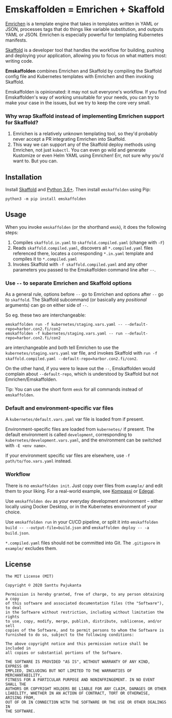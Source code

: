 # Emskaffolden = Emrichen + Skaffold

[Emrichen](https://github.com/con2/emrichen) is a template engine that takes in templates written in YAML or JSON, processes tags that do things like variable substitution, and outputs YAML or JSON. Emrichen is especially powerful for templating Kubernetes manifests.

[Skaffold](https://skaffold.dev/) is a developer tool that handles the workflow for building, pushing and deploying your application, allowing you to focus on what matters most: writing code.

**Emskaffolden** combines Emrichen and Skaffold by compiling the Skaffold config file and Kubernetes templates with Emrichen and then invoking Skaffold.

Emskaffolden is opinionated: it may not suit everyone's workflow. If you find Emskaffolden's way of working unsuitable for your needs, you can try to make your case in the issues, but we try to keep the core very small.

### Why wrap Skaffold instead of implementing Emrichen support for Skaffold?

1. Emrichen is a relatively unknown templating tool, so they'd probably never accept a PR integrating Emrichen into Skaffold.
2. This way we can support any of the Skaffold deploy methods using Emrichen, not just `kubectl`. You can even go wild and generate Kustomize or even Helm YAML using Emrichen! Err, not sure why you'd want to. But you can.

## Installation

Install [Skaffold](https://skaffold.dev/docs/install/) and [Python 3.6+](https://wiki.python.org/moin/BeginnersGuide/Download). Then install `emskaffolden` using Pip:

    python3 -m pip install emskaffolden

## Usage

When you invoke `emskaffolden` (or the shorthand `emsk`), it does the following steps:

1. Compiles `skaffold.in.yaml` to `skaffold.compiled.yaml` (change with `-F`)
2. Reads `skaffold.compiled.yaml`, discovers all `*.compiled.yaml` files referenced there, locates a corresponding `*.in.yaml` template and compiles it to `*.compiled.yaml`
3. Invokes Skaffold with `-f skaffold.compiled.yaml` and any other parameters you passed to the Emskaffolden command line after `--`.

### Use `--` to separate Emrichen and Skaffold options

As a general rule, options before `--` go to Emrichen and options after `--` go to `skaffold`. The Skaffold subcommand (or basically any _positional_ arguments) can go on either side of `--`.

So eg. these two are interchangeable:

    emskaffolden run -f kubernetes/staging.vars.yaml -- --default-repo=harbor.con2.fi/con2
    emskaffolden -f kubernetes/staging.vars.yaml -- run --default-repo=harbor.con2.fi/con2

are interchangeable and both tell Emrichen to use the `kubernetes/staging.vars.yaml` var file, and invokes Skaffold with `run -f skaffold.compiled.yaml --default-repo=harbor.con2.fi/con2`.

On the other hand, if you were to leave out the `--`, Emskaffolden would complain about `--default-repo`, which is understood by Skaffold but not Emrichen/Emskaffolden.

Tip: You can use the short form `emsk` for all commands instead of `emskaffolden`.

### Default and environment-specific var files

A `kubernetes/default.vars.yaml` var file is loaded from if present.

Environment-specific files are loaded from `kubernetes/` if present. The default environment is called `development`, corresponding to `kubernetes/development.vars.yaml`, and the environment can be switched with `-E <env name>`.

If your environment specific var files are elsewhere, use `-f path/to/foo.vars.yaml` instead.

### Workflow

There is no `emskaffolden init`. Just copy over files from `example/` and edit them to your liking. For a real-world example, see [Kompassi](https://github.com/tracon/kompassi) or [Edegal](https://github.com/con2/edegal).

Use `emskaffolden dev` as your everyday development environment – either locally using Docker Desktop, or in the Kubernetes environment of your choice.

Use `emskaffolden run` in your CI/CD pipeline, or split it into `emskaffolden build -- --output-file=build.json` and `emskaffolden deploy -- -a build.json`.

`*.compiled.yaml` files should not be committed into Git. The `.gitignore` in `example/` excludes them.

## License

    The MIT License (MIT)

    Copyright © 2020 Santtu Pajukanta

    Permission is hereby granted, free of charge, to any person obtaining a copy
    of this software and associated documentation files (the "Software"), to deal
    in the Software without restriction, including without limitation the rights
    to use, copy, modify, merge, publish, distribute, sublicense, and/or sell
    copies of the Software, and to permit persons to whom the Software is
    furnished to do so, subject to the following conditions:

    The above copyright notice and this permission notice shall be included in
    all copies or substantial portions of the Software.

    THE SOFTWARE IS PROVIDED "AS IS", WITHOUT WARRANTY OF ANY KIND, EXPRESS OR
    IMPLIED, INCLUDING BUT NOT LIMITED TO THE WARRANTIES OF MERCHANTABILITY,
    FITNESS FOR A PARTICULAR PURPOSE AND NONINFRINGEMENT. IN NO EVENT SHALL THE
    AUTHORS OR COPYRIGHT HOLDERS BE LIABLE FOR ANY CLAIM, DAMAGES OR OTHER
    LIABILITY, WHETHER IN AN ACTION OF CONTRACT, TORT OR OTHERWISE, ARISING FROM,
    OUT OF OR IN CONNECTION WITH THE SOFTWARE OR THE USE OR OTHER DEALINGS IN
    THE SOFTWARE.
